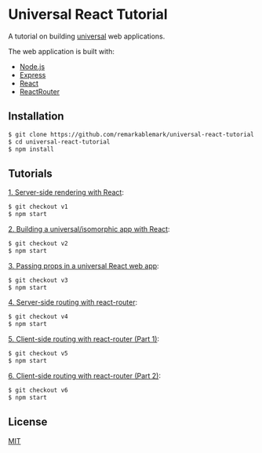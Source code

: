 # Universal React Tutorial

A tutorial on building [universal](https://b.remarkabl.org/2dItzph) web applications.

The web application is built with:
- [Node.js](https://b.remarkabl.org/1WNE4aa)
- [Express](https://b.remarkabl.org/1WhuaOl)
- [React](https://b.remarkabl.org/24739fL)
- [ReactRouter](https://b.remarkabl.org/2dhSEVJ)

## Installation

```sh
$ git clone https://github.com/remarkablemark/universal-react-tutorial.git
$ cd universal-react-tutorial
$ npm install
```

## Tutorials

[1. Server-side rendering with React](https://b.remarkabl.org/1TIalfC):

```sh
$ git checkout v1
$ npm start
```

[2. Building a universal/isomorphic app with React](https://b.remarkabl.org/1XKYMqp):

```sh
$ git checkout v2
$ npm start
```

[3. Passing props in a universal React web app](https://b.remarkabl.org/1UfmGeA):

```sh
$ git checkout v3
$ npm start
```

[4. Server-side routing with react-router](https://b.remarkabl.org/2dCiZ06):

```sh
$ git checkout v4
$ npm start
```

[5. Client-side routing with react-router (Part 1)](https://b.remarkabl.org/2faLHsH):

```sh
$ git checkout v5
$ npm start
```

[6. Client-side routing with react-router (Part 2)](https://b.remarkabl.org/2fOOWn7):

```sh
$ git checkout v6
$ npm start
```

## License

[MIT](https://github.com/remarkablemark/universal-react-tutorial/blob/master/LICENSE)
